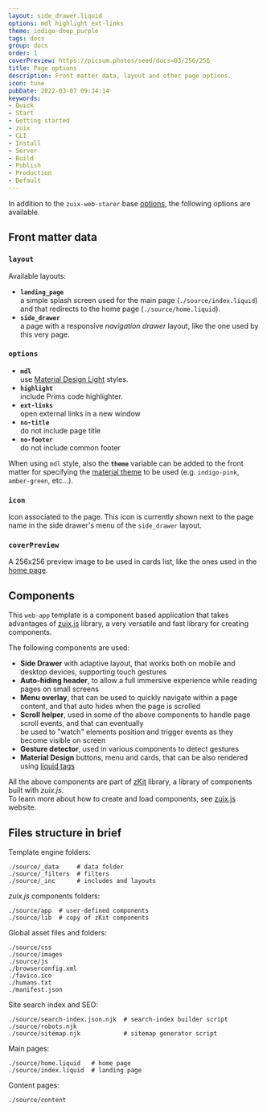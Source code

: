 ```yaml
---
layout: side_drawer.liquid
options: mdl highlight ext-links
theme: indigo-deep_purple
tags: docs
group: docs
order: 1
coverPreview: https://picsum.photos/seed/docs=03/256/256
title: Page options
description: Front matter data, layout and other page options.
icon: tune
pubDate: 2022-03-07 09:34:14
keywords:
- Quick
- Start
- Getting started
- zuix
- CLI
- Install
- Server
- Build
- Publish
- Production
- Default
---
```


In addition to the `zuix-web-starer` base [options](https://zuixjs.github.io/zuix-web-starter/content/page-editing-and-options/), the following options are available. 

## Front matter data

### `layout`

Available layouts:
- **`landing_page`**  
  a simple splash screen used for the main page (`./source/index.liquid`) and that redirects to the home page (`./source/home.liquid`).
- **`side_drawer`**  
  a page with a responsive *navigation drawer* layout, like the one used by this very page.

### `options`

- **`mdl`**  
  use [Material Design Light](https://getmdl.io/components/index.html) styles.
- **`highlight`**  
  include Prims code highlighter.
- **`ext-links`**  
  open external links in a new window
- **`no-title`**  
  do not include page title
- **`no-footer`**  
  do not include common footer

When using `mdl` style, also the **`theme`** variable can be added to the front matter for specifying the [material theme](https://getmdl.io/customize/index.html) to be used
(e.g. `indigo-pink`, `amber-green`, etc...).

### `icon`

Icon associated to the page. This icon is currently shown next to the page name in the side drawer's menu of the `side_drawer` layout.

### `coverPreview`

A 256x256 preview image to be used in cards list, like the ones used in the [home page](../../../home).


## Components

This `web-app` template is a component based application that takes advantages of [zuix.js](https://zuixjs.org) library, a very versatile and 
fast library for creating components.

The following components are used:
- **Side Drawer** with adaptive layout, that works both on mobile and desktop devices, supporting touch gestures
- **Auto-hiding header**, to allow a full immersive experience while reading pages on small screens
- **Menu overlay**, that can be used to quickly navigate within a page content, and that auto hides when the page is scrolled
- **Scroll helper**, used in some of the above components to handle page scroll events, and that can eventually  
be used to "watch" elements position and trigger events as they become visible on screen
- **Gesture detector**, used in various components to detect gestures 
- **Material Design** buttons, menu and cards, that can be also rendered using [liquid tags](../material-design-tags)

All the above components are part of [zKit](https://zuixjs.github.io/zkit/) library, a library of components built with *zuix.js*.  
To learn more about how to create and load components, see [zuix.js](https://zuixjs.org) website.


## Files structure in brief

Template engine folders:
```
./source/_data     # data folder
./source/_filters  # filters
./source/_inc      # includes and layouts
```

*zuix.js* components folders:
```
./source/app  # user-defined components
./source/lib  # copy of zKit components
```

Global asset files and folders:
```
./source/css
./source/images
./source/js
./browserconfig.xml
./favico.ico
./humans.txt
./manifest.json
```

Site search index and SEO:
```
./source/search-index.json.njk  # search-index builder script
./source/robots.njk
./source/sitemap.njk            # sitemap generator script
```

Main pages:
```
./source/home.liquid   # home page
./source/index.liquid  # landing page
```

Content pages:
```
./source/content
```

